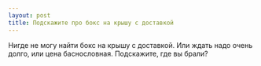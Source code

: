 ```yaml
---
layout: post 
title: Подскажите про бокс на крышу с доставкой 
--- 
```

Нигде не могу найти бокс на крышу с доставкой. Или ждать надо очень долго, или цена баснословная. Подскажите, где вы брали?